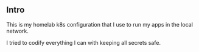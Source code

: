 ## Intro

This is my homelab k8s configuration that I use to run my apps in the local network.

I tried to codify everything I can with keeping all secrets safe.
